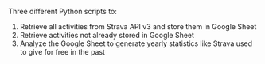 Three different Python scripts to:
1) Retrieve all activities from Strava API v3 and store them in Google Sheet
2) Retrieve activities not already stored in Google Sheet
3) Analyze the Google Sheet to generate yearly statistics like Strava used to give for free in the past

